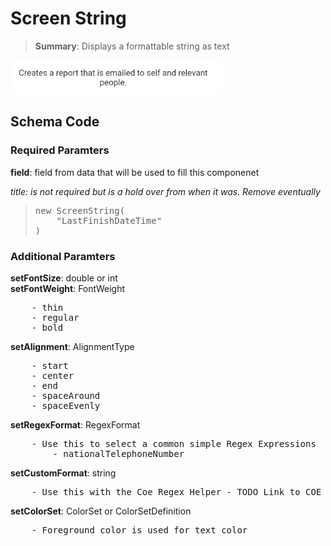 # Screen String

<blockquote>
<Strong>Summary</Strong>: Displays a formattable string as text
</blockquote>

<img src="./images/component_examples/string_example.png" alt="Icon Example">

## Schema Code

### Required Paramters
<strong>field</strong>: field from data that will be used to fill this componenet

<em> title: is not required but is a hold over from when it was. Remove eventually</em>

<blockquote>
<pre>
new ScreenString(
    "LastFinishDateTime"
)
</pre>
</blockquote>

### Additional Paramters
<strong>setFontSize</strong>: double or int<br>
<strong>setFontWeight</strong>: FontWeight<br>
<pre>
    - thin
    - regular
    - bold
</pre>
<strong>setAlignment</strong>: AlignmentType<br>
<pre>
    - start
    - center
    - end
    - spaceAround
    - spaceEvenly
</pre>

<strong>setRegexFormat</strong>: RegexFormat<br>
<pre>
    - Use this to select a common simple Regex Expressions
        - nationalTelephoneNumber
</pre>

<strong>setCustomFormat</strong>: string<br>
<pre>
    - Use this with the Coe Regex Helper - TODO Link to COE Regex Helper Here - to define more advanced custom Regex Expressions
</pre>

<strong>setColorSet</strong>: ColorSet or ColorSetDefinition<br>
<pre>
    - Foreground color is used for text color
</pre>
